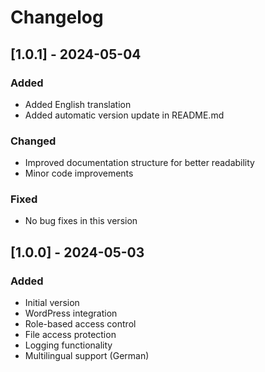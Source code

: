 # Changelog

## [1.0.1] - 2024-05-04

### Added
- Added English translation
- Added automatic version update in README.md

### Changed
- Improved documentation structure for better readability
- Minor code improvements

### Fixed
- No bug fixes in this version

## [1.0.0] - 2024-05-03

### Added
- Initial version
- WordPress integration
- Role-based access control
- File access protection
- Logging functionality
- Multilingual support (German)